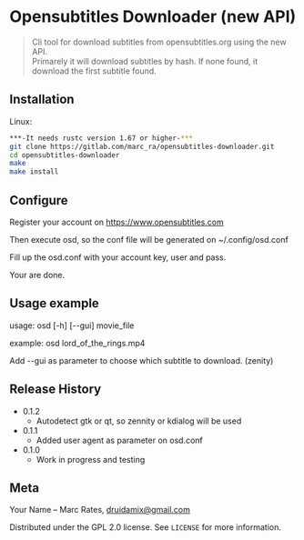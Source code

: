 # Opensubtitles Downloader (new API) 
> Cli tool for download subtitles from opensubtitles.org using the new API.<br>
> Primarely it will download subtitles by hash. If none found, it download the first subtitle found.

## Installation

Linux:

```sh
***-It needs rustc version 1.67 or higher-***
git clone https://gitlab.com/marc_ra/opensubtitles-downloader.git
cd opensubtitles-downloader
make
make install
```
## Configure
Register your account on https://www.opensubtitles.com

Then execute osd, so the conf file will be generated on ~/.config/osd.conf

Fill up the osd.conf with your account key, user and pass.

Your are done.

## Usage example

usage: osd [-h] [--gui] movie_file

example: osd lord_of_the_rings.mp4

Add --gui as parameter to choose which subtitle to download. (zenity)

## Release History
* 0.1.2
    * Autodetect gtk or qt, so zennity or kdialog will be used
* 0.1.1
    * Added user agent as parameter on osd.conf
* 0.1.0
    * Work in progress and testing

## Meta

Your Name – Marc Rates, druidamix@gmail.com

Distributed under the GPL 2.0 license. See ``LICENSE`` for more information.


